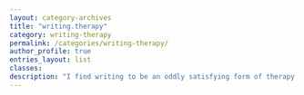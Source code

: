 ```yaml
---
layout: category-archives
title: "writing.therapy"
category: writing-therapy
permalink: /categories/writing-therapy/
author_profile: true
entries_layout: list
classes:
description: "I find writing to be an oddly satisfying form of therapy.  Kind of like cleaning out the fridge—then turning the leftovers into a meal worth sharing. Taking thoughts out of my head and assembling them into coherent content.  I write for myself, but share with others."
---
```

